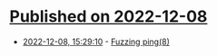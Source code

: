 # [Published on 2022-12-08](index.md)

* [2022-12-08, 15:29:10](https://lobste.rs/s/iybtnq/fuzzing_ping_8) - [Fuzzing ping(8)](https://tlakh.xyz/fuzzing-ping.html)
